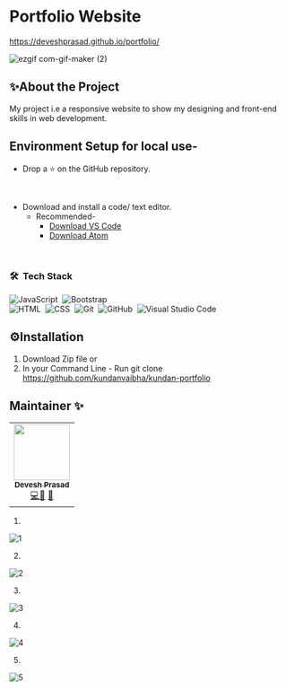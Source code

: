 # Portfolio Website  
https://deveshprasad.github.io/portfolio/

![ezgif com-gif-maker (2)](https://user-images.githubusercontent.com/63739986/110807160-c2d83d00-82a8-11eb-8453-52767b463f9d.gif)

## ✨About the Project

My project i.e a responsive website to show my designing and front-end skills in web development.

## Environment Setup for local use-

* Drop a :star: on the GitHub repository.
<br/>

* Download and install a code/ text editor.
    - Recommended-
        - [Download VS Code](https://code.visualstudio.com/download)
        - [Download Atom](https://atom.io/)
<br/>


 ### 🛠 &nbsp;Tech Stack

![JavaScript](https://img.shields.io/badge/-JavaScript-05122A?style=flat&logo=javascript)&nbsp;
![Bootstrap](https://img.shields.io/badge/-Bootstrap-05122A?style=flat&logo=bootstrap&logoColor=563D7C)\
![HTML](https://img.shields.io/badge/-HTML-05122A?style=flat&logo=HTML5)&nbsp;
![CSS](https://img.shields.io/badge/-CSS-05122A?style=flat&logo=CSS3&logoColor=1572B6)&nbsp;
![Git](https://img.shields.io/badge/-Git-05122A?style=flat&logo=git)&nbsp;
![GitHub](https://img.shields.io/badge/-GitHub-05122A?style=flat&logo=github)&nbsp;
![Visual Studio Code](https://img.shields.io/badge/-Visual%20Studio%20Code-05122A?style=flat&logo=visual-studio-code&logoColor=007ACC)&nbsp;
    
## ⚙Installation

1) Download Zip file or
2) In your Command Line - Run git clone https://github.com/kundanvaibha/kundan-portfolio 

## Maintainer ✨
<table>
  <tr>
    <td align="center"><a href="https://github.com/deveshprasad"><img src="https://avatars.githubusercontent.com/u/63739986?s=460&u=7f3c89bd6859a6406a9890a4936910b710ee721e&v=4" width="100px;" alt=""/><br /><sub><b>Devesh Prasad</b></sub></a><br /><a href="https://github.com/deveshprasad/portfolio/commits?author=deveshprasad" title="Code">💻</a><a href="https://github.com/deveshprasad/portfolio/commits?author=deveshprasad" title="Documentation">📖</a> <a href="https://github.com/deveshprasad/portfolio/commits?author=deveshprasad" title="Maintenance">🚧</a></td>
  </tr>
</table>



1)
![1](https://user-images.githubusercontent.com/63739986/110806821-712fb280-82a8-11eb-9890-e930440f1bb3.png)


2)
![2](https://user-images.githubusercontent.com/63739986/110806827-72f97600-82a8-11eb-8edf-18cd3ffa4332.png)


3)
![3](https://user-images.githubusercontent.com/63739986/110806836-742aa300-82a8-11eb-9c62-b446c60a00cc.png)


4)
![4](https://user-images.githubusercontent.com/63739986/110806843-74c33980-82a8-11eb-9ec3-d9da146f0f9c.png)


5)
![5](https://user-images.githubusercontent.com/63739986/110806846-755bd000-82a8-11eb-9ee4-50ac46640f01.png)

